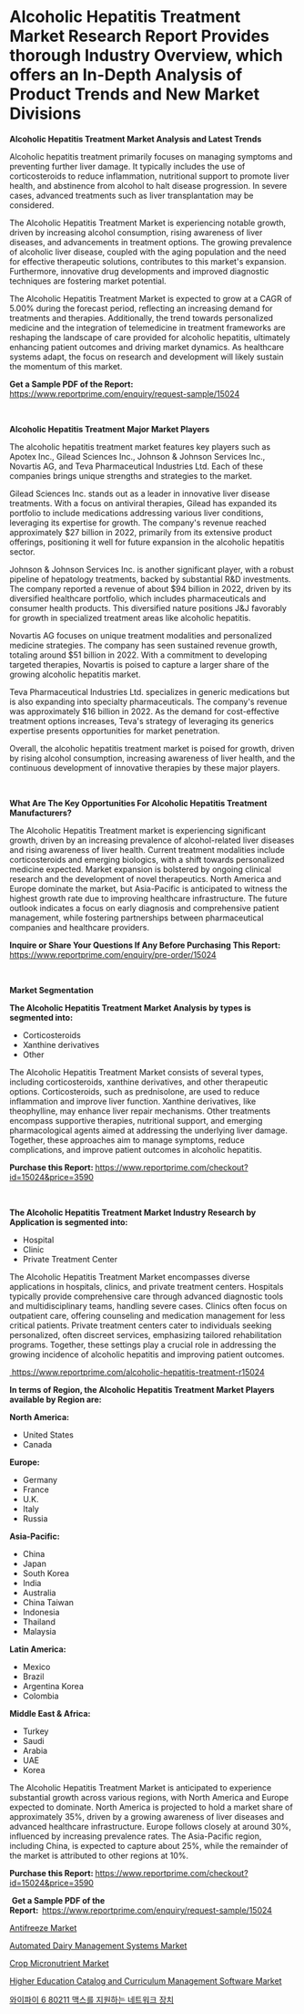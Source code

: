 <p><h1>Alcoholic Hepatitis Treatment Market Research Report Provides thorough Industry Overview, which offers an In-Depth Analysis of Product Trends and New Market Divisions</h1></p><p><strong>Alcoholic Hepatitis Treatment Market Analysis and Latest Trends</strong></p>
<p><p>Alcoholic hepatitis treatment primarily focuses on managing symptoms and preventing further liver damage. It typically includes the use of corticosteroids to reduce inflammation, nutritional support to promote liver health, and abstinence from alcohol to halt disease progression. In severe cases, advanced treatments such as liver transplantation may be considered. </p><p>The Alcoholic Hepatitis Treatment Market is experiencing notable growth, driven by increasing alcohol consumption, rising awareness of liver diseases, and advancements in treatment options. The growing prevalence of alcoholic liver disease, coupled with the aging population and the need for effective therapeutic solutions, contributes to this market's expansion. Furthermore, innovative drug developments and improved diagnostic techniques are fostering market potential. </p><p>The Alcoholic Hepatitis Treatment Market is expected to grow at a CAGR of 5.00% during the forecast period, reflecting an increasing demand for treatments and therapies. Additionally, the trend towards personalized medicine and the integration of telemedicine in treatment frameworks are reshaping the landscape of care provided for alcoholic hepatitis, ultimately enhancing patient outcomes and driving market dynamics. As healthcare systems adapt, the focus on research and development will likely sustain the momentum of this market.</p></p>
<p><strong>Get a Sample PDF of the Report:&nbsp;</strong> <a href="https://www.reportprime.com/enquiry/request-sample/15024">https://www.reportprime.com/enquiry/request-sample/15024</a></p>
<p>&nbsp;</p>
<p><strong>Alcoholic Hepatitis Treatment Major Market Players</strong></p>
<p><p>The alcoholic hepatitis treatment market features key players such as Apotex Inc., Gilead Sciences Inc., Johnson & Johnson Services Inc., Novartis AG, and Teva Pharmaceutical Industries Ltd. Each of these companies brings unique strengths and strategies to the market.</p><p>Gilead Sciences Inc. stands out as a leader in innovative liver disease treatments. With a focus on antiviral therapies, Gilead has expanded its portfolio to include medications addressing various liver conditions, leveraging its expertise for growth. The company's revenue reached approximately $27 billion in 2022, primarily from its extensive product offerings, positioning it well for future expansion in the alcoholic hepatitis sector.</p><p>Johnson & Johnson Services Inc. is another significant player, with a robust pipeline of hepatology treatments, backed by substantial R&D investments. The company reported a revenue of about $94 billion in 2022, driven by its diversified healthcare portfolio, which includes pharmaceuticals and consumer health products. This diversified nature positions J&J favorably for growth in specialized treatment areas like alcoholic hepatitis.</p><p>Novartis AG focuses on unique treatment modalities and personalized medicine strategies. The company has seen sustained revenue growth, totaling around $51 billion in 2022. With a commitment to developing targeted therapies, Novartis is poised to capture a larger share of the growing alcoholic hepatitis market.</p><p>Teva Pharmaceutical Industries Ltd. specializes in generic medications but is also expanding into specialty pharmaceuticals. The company's revenue was approximately $16 billion in 2022. As the demand for cost-effective treatment options increases, Teva's strategy of leveraging its generics expertise presents opportunities for market penetration.</p><p>Overall, the alcoholic hepatitis treatment market is poised for growth, driven by rising alcohol consumption, increasing awareness of liver health, and the continuous development of innovative therapies by these major players.</p></p>
<p>&nbsp;</p>
<p><strong>What Are The Key Opportunities For Alcoholic Hepatitis Treatment Manufacturers?</strong></p>
<p><p>The Alcoholic Hepatitis Treatment market is experiencing significant growth, driven by an increasing prevalence of alcohol-related liver diseases and rising awareness of liver health. Current treatment modalities include corticosteroids and emerging biologics, with a shift towards personalized medicine expected. Market expansion is bolstered by ongoing clinical research and the development of novel therapeutics. North America and Europe dominate the market, but Asia-Pacific is anticipated to witness the highest growth rate due to improving healthcare infrastructure. The future outlook indicates a focus on early diagnosis and comprehensive patient management, while fostering partnerships between pharmaceutical companies and healthcare providers.</p></p>
<p><strong>Inquire or Share Your Questions If Any Before Purchasing This Report:</strong> <a href="https://www.reportprime.com/enquiry/pre-order/15024">https://www.reportprime.com/enquiry/pre-order/15024</a></p>
<p>&nbsp;</p>
<p><strong>Market Segmentation</strong></p>
<p><strong>The Alcoholic Hepatitis Treatment Market Analysis by types is segmented into:</strong></p>
<p><ul><li>Corticosteroids</li><li>Xanthine derivatives</li><li>Other</li></ul></p>
<p><p>The Alcoholic Hepatitis Treatment Market consists of several types, including corticosteroids, xanthine derivatives, and other therapeutic options. Corticosteroids, such as prednisolone, are used to reduce inflammation and improve liver function. Xanthine derivatives, like theophylline, may enhance liver repair mechanisms. Other treatments encompass supportive therapies, nutritional support, and emerging pharmacological agents aimed at addressing the underlying liver damage. Together, these approaches aim to manage symptoms, reduce complications, and improve patient outcomes in alcoholic hepatitis.</p></p>
<p><strong>Purchase this Report:&nbsp;</strong><a href="https://www.reportprime.com/checkout?id=15024&price=3590">https://www.reportprime.com/checkout?id=15024&price=3590</a></p>
<p>&nbsp;</p>
<p><strong>The Alcoholic Hepatitis Treatment Market Industry Research by Application is segmented into:</strong></p>
<p><ul><li>Hospital</li><li>Clinic</li><li>Private Treatment Center</li></ul></p>
<p><p>The Alcoholic Hepatitis Treatment Market encompasses diverse applications in hospitals, clinics, and private treatment centers. Hospitals typically provide comprehensive care through advanced diagnostic tools and multidisciplinary teams, handling severe cases. Clinics often focus on outpatient care, offering counseling and medication management for less critical patients. Private treatment centers cater to individuals seeking personalized, often discreet services, emphasizing tailored rehabilitation programs. Together, these settings play a crucial role in addressing the growing incidence of alcoholic hepatitis and improving patient outcomes.</p></p>
<p><a href="https://www.reportprime.com/alcoholic-hepatitis-treatment-r15024">&nbsp;https://www.reportprime.com/alcoholic-hepatitis-treatment-r15024</a></p>
<p><strong>In terms of Region, the Alcoholic Hepatitis Treatment Market Players available by Region are:</strong></p>
<p>
    <p> <strong> North America: </strong>
        <ul>
            <li>United States</li>
            <li>Canada</li>
        </ul>
        </p> 
    <p> <strong> Europe: </strong>
        <ul>
            <li>Germany</li>
            <li>France</li>
            <li>U.K.</li>
            <li>Italy</li>
            <li>Russia</li>
        </ul>
        </p> 
    <p> <strong> Asia-Pacific: </strong>
        <ul>
            <li>China</li>
            <li>Japan</li>
            <li>South Korea</li>
            <li>India</li>
            <li>Australia</li>
            <li>China Taiwan</li>
            <li>Indonesia</li>
            <li>Thailand</li>
            <li>Malaysia</li>
        </ul>
        </p> 
    <p> <strong> Latin America: </strong>
        <ul>
            <li>Mexico</li>
            <li>Brazil</li>
            <li>Argentina Korea</li>
            <li>Colombia</li>
        </ul>
        </p> 
    <p> <strong> Middle East & Africa: </strong>
        <ul>
            <li>Turkey</li>
            <li>Saudi</li>
            <li>Arabia</li>
            <li>UAE</li>
            <li>Korea</li>
        </ul>
    </p>
    </p>
<p><p>The Alcoholic Hepatitis Treatment Market is anticipated to experience substantial growth across various regions, with North America and Europe expected to dominate. North America is projected to hold a market share of approximately 35%, driven by a growing awareness of liver diseases and advanced healthcare infrastructure. Europe follows closely at around 30%, influenced by increasing prevalence rates. The Asia-Pacific region, including China, is expected to capture about 25%, while the remainder of the market is attributed to other regions at 10%.</p></p>
<p><strong>Purchase this Report: </strong><a href="https://www.reportprime.com/checkout?id=15024&price=3590">https://www.reportprime.com/checkout?id=15024&price=3590</a></p>
<p>&nbsp;<strong>Get a Sample PDF of the Report:&nbsp;&nbsp;</strong><a href="https://www.reportprime.com/enquiry/request-sample/15024">https://www.reportprime.com/enquiry/request-sample/15024</a></p>
<p><strong></strong></p>
<p><p><a href="https://medium.com/@eujr673/what-are-the-current-and-future-prospects-for-the-antifreeze-market-ab1102d2174e">Antifreeze Market</a></p><p><a href="https://issuu.com/reportprime-2/docs/automated-dairy-management-systems-_c2a7e3255ed0f2">Automated Dairy Management Systems Market</a></p><p><a href="https://issuu.com/reportprime-2/docs/crop-micronutrient-market-size-2030_f4eaf213ecd6bd">Crop Micronutrient Market</a></p><p><a href="https://github.com/WayneGriffin411/Market-Research-Report-List-1/blob/main/higher-education-catalog-and-curriculum-management-software-market.md">Higher Education Catalog and Curriculum Management Software Market</a></p><p><a href="https://medium.com/@sskccayi85/network-devices-that-support-wi-fi-6-80211-ax-market-%EC%9D%98-%EA%B8%80%EB%A1%9C%EB%B2%8C-%EC%8B%9C%EC%9E%A5-%EA%B0%9C%EC%9A%94%EB%8A%94-%EC%A0%84-%EC%84%B8%EA%B3%84-%EB%B0%8F-%EC%A3%BC%EC%9A%94-%EC%8B%9C%EC%9E%A5%EC%9D%98-%EC%82%B0%EC%97%85%EC%97%90-%EC%98%81%ED%96%A5%EC%9D%84-%EB%AF%B8%EC%B9%98%EB%8A%94-%EC%A3%BC%EC%9A%94-fdaae3a670ea?postPublishedType=initial">와이파이 6 80211 맥스를 지원하는 네트워크 장치</a></p></p>